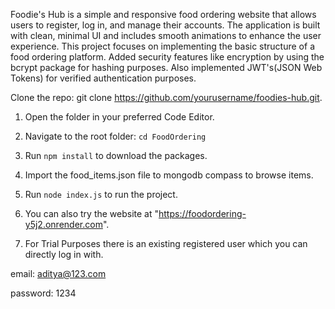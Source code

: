 Foodie's Hub is a simple and responsive food ordering website that allows users to register, log in, and manage their accounts. The application is built with clean, minimal UI and includes smooth animations to enhance the user experience. This project focuses on implementing the basic structure of a food ordering platform.
Added security features like encryption by using the bcrypt package for hashing purposes.
Also implemented JWT's(JSON Web Tokens) for verified authentication purposes.

Clone the repo: git clone https://github.com/yourusername/foodies-hub.git.

1. Open the folder in your preferred Code Editor.

2. Navigate to the root folder: `cd FoodOrdering`

3. Run `npm install` to download the packages.

4. Import the food_items.json file to mongodb compass to browse items.

5. Run `node index.js` to run the project.

6. You can also try the website at "https://foodordering-y5j2.onrender.com".

7. For Trial Purposes there is an existing registered user which you can directly log in with.

email: aditya@123.com

password: 1234

